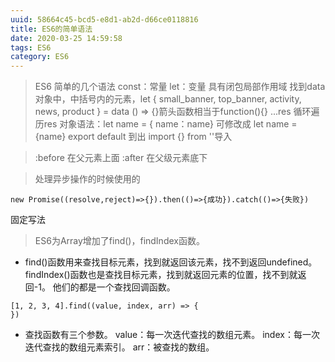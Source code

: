 ```yaml
---
uuid: 58664c45-bcd5-e8d1-ab2d-d66ce0118816
title: ES6的简单语法
date: 2020-03-25 14:59:58
tags: ES6
category: ES6
---
```


> ES6 简单的几个语法 const：常量   let：变量  具有闭包局部作用域
> 找到data对象中，中括号内的元素，let { small_banner, top_banner, activity, news, product } = data
> () => {}箭头函数相当于function(){}
> ...res   循环遍历res
> 对象语法：let name = { name：name} 可修改成 let name = {name}
> export default  到出 
> import {} from ''导入

> :before  在父元素上面   :after   在父级元素底下

>处理异步操作的时候使用的
  ```
  new Promise((resolve,reject)=>{}).then(()=>{成功}).catch(()=>{失败})
  ```
固定写法

> ES6为Array增加了find()，findIndex函数。
* find()函数用来查找目标元素，找到就返回该元素，找不到返回undefined。
  findIndex()函数也是查找目标元素，找到就返回元素的位置，找不到就返回-1。
  他们的都是一个查找回调函数。

```
[1, 2, 3, 4].find((value, index, arr) => {
})
```

* 查找函数有三个参数。
  value：每一次迭代查找的数组元素。
  index：每一次迭代查找的数组元素索引。
  arr：被查找的数组。